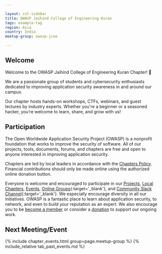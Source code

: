 ```yaml
---

layout: col-sidebar
title: OWASP Jaihind College of Engineering Kuran
tags: example-tag
region: Asia
country: India
meetup-group: owasp-jcoe

---
```


## Welcome
Welcome to the OWASP Jaihind College of Engineering Kuran Chapter! 🎉

We are a passionate group of students and cybersecurity enthusiasts dedicated to improving application security awareness in and around our campus.

Our chapter hosts hands-on workshops, CTFs, webinars, and guest lectures by industry experts. Whether you're a beginner or a seasoned hacker, you’re welcome to learn, share, and grow with us!

## Participation
The Open Worldwide Application Security Project (OWASP) is a nonprofit foundation that works to improve the security of software. All of our projects, tools, documents, forums, and chapters are free and open to anyone interested in improving application security. 

Chapters are led by local leaders in accordance with the [Chapters Policy](/www-policy/operational/chapters). Financial contributions should only be made online using the authorized online donation button. 

Everyone is welcome and encouraged to participate in our [Projects](/projects/), [Local Chapters](/chapters/), [Events](/events/), [Online Groups](https://groups.google.com/a/owasp.com/){:target='_blank'}, and [Community Slack Channel](https://owasp.slack.com/){:target='_blank'}. We especially encourage diversity in all our initiatives. OWASP is a fantastic place to learn about application security, to network, and even to build your reputation as an expert. We also encourage you to be [become a member](/membership/) or consider a [donation](/donate/) to support our ongoing work.

Next Meeting/Event <!-- You should keep this section as it will populate your meetup events -->
---------------------
{% include chapter_events.html group=page.meetup-group %}
{% include_relative tab_past_events.md %}
